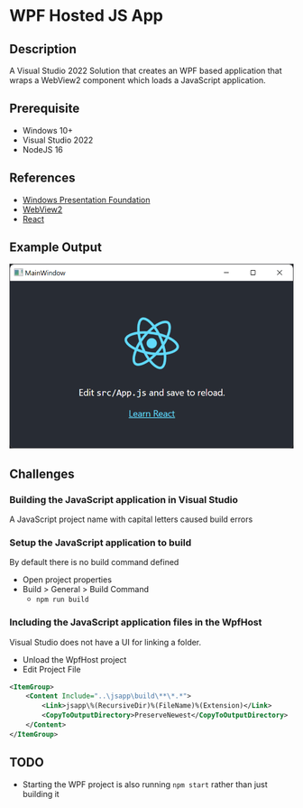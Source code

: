 # WPF Hosted JS App

## Description
A Visual Studio 2022 Solution that creates an WPF based application that wraps a WebView2 component which loads a JavaScript application.

## Prerequisite
- Windows 10+
- Visual Studio 2022
- NodeJS 16

## References
- [Windows Presentation Foundation](https://en.wikipedia.org/wiki/Windows_Presentation_Foundation)
- [WebView2](https://docs.microsoft.com/en-us/microsoft-edge/webview2/)
- [React](https://reactjs.org/)

## Example Output
![Screen Capture](./docs/MainWindow.png)

## Challenges
### Building the JavaScript application in Visual Studio
A JavaScript project name with capital letters caused build errors

### Setup the JavaScript application to build
By default there is no build command defined

- Open project properties
- Build > General > Build Command
  - `npm run build`

### Including the JavaScript application files in the WpfHost
Visual Studio does not have a UI for linking a folder.

- Unload the WpfHost project
- Edit Project File

```xml
<ItemGroup>
    <Content Include="..\jsapp\build\**\*.*">
        <Link>jsapp\%(RecursiveDir)%(FileName)%(Extension)</Link>
        <CopyToOutputDirectory>PreserveNewest</CopyToOutputDirectory>
    </Content>
</ItemGroup>
```

## TODO
- Starting the WPF project is also running `npm start` rather than just building it
